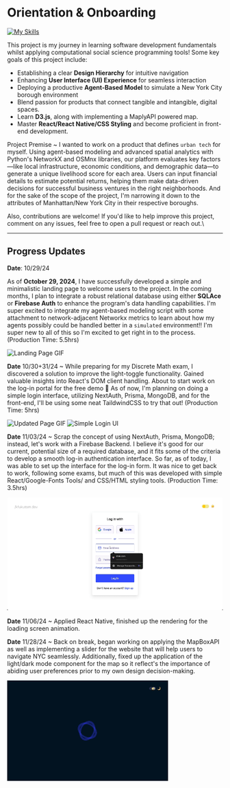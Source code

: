# Orientation & Onboarding
[![My Skills](https://skillicons.dev/icons?i=js,html,css,react,flask,git,python)](https://skillicons.dev)

This project is my journey in learning software development fundamentals whilst applying computational social science programming tools! Some key goals of this project include:

- Establishing a clear **Design Hierarchy** for intuitive navigation
- Enhancing **User Interface (UI) Experience** for seamless interaction
- Deploying a productive **Agent-Based Model** to simulate a New York City borough environment
- Blend passion for products that connect tangible and intangible, digital spaces.
- Learn **D3.js**, along with implementing a MaplyAPI powered map.
- Master **React/React Native/CSS Styling** and become proficient in front-end development.

Project Premise ~
I wanted to work on a product that defines `urban tech` for myself. Using agent-based modeling and advanced spatial analytics with Python's NetworkX and OSMnx libraries, our platform evaluates key factors—like local infrastructure, economic conditions, and demographic data—to generate a unique livelihood score for each area. Users can input financial details to estimate potential returns, helping them make data-driven decisions for successful business ventures in the right neighborhoods. And for the sake of the scope of the project, I'm narrowing it down to the attributes of Manhattan/New York City in their respective boroughs.

Also, contributions are welcome! If you'd like to help improve this project, comment on any issues, feel free to open a pull request or reach out.\

---

## Progress Updates

**Date**: 10/29/24

As of **October 29, 2024**, I have successfully developed a simple and minimalistic landing page to welcome users to the project. In the coming months, I plan to integrate a robust relational database using either **SQLAce** or **Firebase Auth** to enhance the program's data handling capabilities. I'm super excited to integrate my agent-based modeling script with some attachment to network-adjacent Networkx metrics to learn about how my agents possibly could be handled better in a `simulated` environment!! I'm super new to all of this so I'm excited to get right in to the process. (Production Time: 5.5hrs)

![Landing Page GIF](./frontend_asset1.gif) 

**Date** 10/30+31/24 ~ While preparing for my Discrete Math exam, I discovered a solution to improve the light-toggle functionality. Gained valuable insights into React's DOM client handling. About to start work on the log-in portal for the free demo 💪 As of now, I'm planning on doing a simple login interface, utilizing NextAuth, Prisma, MongoDB, and for the front-end, I'll be using some neat TaildwindCSS to try that out! (Production Time: 5hrs)

![Updated Page GIF](./demo/demo-10-30-24.gif)
![Simple Login UI](./demo/demo-10-31-24.gif)

**Date** 11/03/24 ~ Scrap the concept of using NextAuth, Prisma, MongoDB; instead, let's work with a Firebase Backend. I believe it's good for our current, potential size of a required database, and it fits some of the criteria to develop a smooth log-in authentication interface. So far, as of today, I was able to set up the interface for the log-in form. It was nice to get back to work, following some exams, but much of this was developed with simple React/Google-Fonts Tools/ and CSS/HTML styling tools. (Production Time: 3.5hrs)

![Login_Error_UI](./demo/demo-11-04-24.gif)

**Date** 11/06/24 ~ Applied React Native, finished up the rendering for the loading screen animation.

**Date** 11/28/24 ~ Back on break, began working on applying the MapBoxAPI as well as implementing a slider for the website that will help users to navigate NYC seamlessly. Additionally, fixed up the application of the light/dark mode component for the map so it reflect's the importance of abiding user preferences prior to my own design decision-making. 

![Demo_MapBox](./demo/11-28-24-demo.gif)

